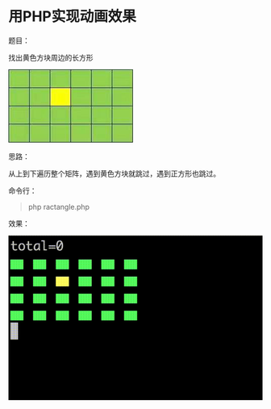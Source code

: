 # 用PHP实现动画效果

题目：

找出黄色方块周边的长方形
  
![question](./img/question.jpeg "question")

思路：

从上到下遍历整个矩阵，遇到黄色方块就跳过，遇到正方形也跳过。

命令行：

>php ractangle.php

效果：
  
![effect](./img/result.gif "effect")